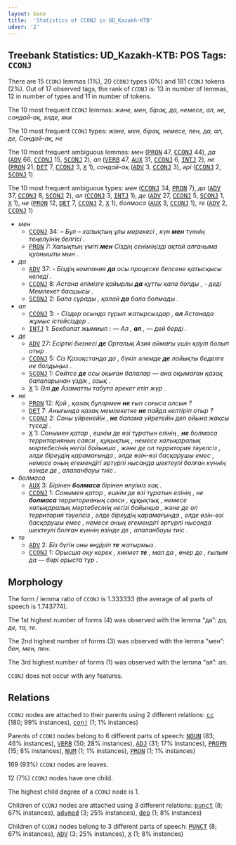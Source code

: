 ```yaml
---
layout: base
title:  'Statistics of CCONJ in UD_Kazakh-KTB'
udver: '2'
---
```


## Treebank Statistics: UD_Kazakh-KTB: POS Tags: `CCONJ`

There are 15 `CCONJ` lemmas (1%), 20 `CCONJ` types (0%) and 181 `CCONJ` tokens (2%).
Out of 17 observed tags, the rank of `CCONJ` is: 13 in number of lemmas, 12 in number of types and 11 in number of tokens.

The 10 most frequent `CCONJ` lemmas: <em>және, мен, бірақ, да, немесе, ал, не, сондай-ақ, әлде, яки</em>

The 10 most frequent `CCONJ` types:  <em>және, мен, бірақ, немесе, пен, да, ал, де, Сондай-ақ, не</em>

The 10 most frequent ambiguous lemmas: <em>мен</em> (<tt><a href="kk_ktb-pos-PRON.html">PRON</a></tt> 47, <tt><a href="kk_ktb-pos-CCONJ.html">CCONJ</a></tt> 44), <em>да</em> (<tt><a href="kk_ktb-pos-ADV.html">ADV</a></tt> 66, <tt><a href="kk_ktb-pos-CCONJ.html">CCONJ</a></tt> 15, <tt><a href="kk_ktb-pos-SCONJ.html">SCONJ</a></tt> 2), <em>ал</em> (<tt><a href="kk_ktb-pos-VERB.html">VERB</a></tt> 47, <tt><a href="kk_ktb-pos-AUX.html">AUX</a></tt> 31, <tt><a href="kk_ktb-pos-CCONJ.html">CCONJ</a></tt> 6, <tt><a href="kk_ktb-pos-INTJ.html">INTJ</a></tt> 2), <em>не</em> (<tt><a href="kk_ktb-pos-PRON.html">PRON</a></tt> 21, <tt><a href="kk_ktb-pos-DET.html">DET</a></tt> 7, <tt><a href="kk_ktb-pos-CCONJ.html">CCONJ</a></tt> 3, <tt><a href="kk_ktb-pos-X.html">X</a></tt> 1), <em>сондай-ақ</em> (<tt><a href="kk_ktb-pos-ADV.html">ADV</a></tt> 3, <tt><a href="kk_ktb-pos-CCONJ.html">CCONJ</a></tt> 3), <em>әрі</em> (<tt><a href="kk_ktb-pos-CCONJ.html">CCONJ</a></tt> 2, <tt><a href="kk_ktb-pos-SCONJ.html">SCONJ</a></tt> 1)

The 10 most frequent ambiguous types:  <em>мен</em> (<tt><a href="kk_ktb-pos-CCONJ.html">CCONJ</a></tt> 34, <tt><a href="kk_ktb-pos-PRON.html">PRON</a></tt> 7), <em>да</em> (<tt><a href="kk_ktb-pos-ADV.html">ADV</a></tt> 37, <tt><a href="kk_ktb-pos-CCONJ.html">CCONJ</a></tt> 8, <tt><a href="kk_ktb-pos-SCONJ.html">SCONJ</a></tt> 2), <em>ал</em> (<tt><a href="kk_ktb-pos-CCONJ.html">CCONJ</a></tt> 3, <tt><a href="kk_ktb-pos-INTJ.html">INTJ</a></tt> 1), <em>де</em> (<tt><a href="kk_ktb-pos-ADV.html">ADV</a></tt> 27, <tt><a href="kk_ktb-pos-CCONJ.html">CCONJ</a></tt> 5, <tt><a href="kk_ktb-pos-SCONJ.html">SCONJ</a></tt> 1, <tt><a href="kk_ktb-pos-X.html">X</a></tt> 1), <em>не</em> (<tt><a href="kk_ktb-pos-PRON.html">PRON</a></tt> 12, <tt><a href="kk_ktb-pos-DET.html">DET</a></tt> 7, <tt><a href="kk_ktb-pos-CCONJ.html">CCONJ</a></tt> 2, <tt><a href="kk_ktb-pos-X.html">X</a></tt> 1), <em>болмаса</em> (<tt><a href="kk_ktb-pos-AUX.html">AUX</a></tt> 3, <tt><a href="kk_ktb-pos-CCONJ.html">CCONJ</a></tt> 1), <em>те</em> (<tt><a href="kk_ktb-pos-ADV.html">ADV</a></tt> 2, <tt><a href="kk_ktb-pos-CCONJ.html">CCONJ</a></tt> 1)


* <em>мен</em>
  * <tt><a href="kk_ktb-pos-CCONJ.html">CCONJ</a></tt> 34: <em>– Бұл – халықтың ұлы мерекесі , күн <b>мен</b> түннің теңелуінің белгісі .</em>
  * <tt><a href="kk_ktb-pos-PRON.html">PRON</a></tt> 7: <em>Халықтың үміті <b>мен</b> Сіздің сеніміңізді ақтай алғаныма қуанышты мын .</em>
* <em>да</em>
  * <tt><a href="kk_ktb-pos-ADV.html">ADV</a></tt> 37: <em>- Біздің компания <b>да</b> осы процеске белсене қатысқысы келеді .</em>
  * <tt><a href="kk_ktb-pos-CCONJ.html">CCONJ</a></tt> 8: <em>Астана елімізге қайырлы <b>да</b> құтты қала болды , - деді Мемлекет басшысы .</em>
  * <tt><a href="kk_ktb-pos-SCONJ.html">SCONJ</a></tt> 2: <em>Бала сұрады , қалай <b>да</b> бала болмады .</em>
* <em>ал</em>
  * <tt><a href="kk_ktb-pos-CCONJ.html">CCONJ</a></tt> 3: <em>- Сіздер осында тұрып жатырсыздар , <b>ал</b> Астанада жұмыс істейсіздер .</em>
  * <tt><a href="kk_ktb-pos-INTJ.html">INTJ</a></tt> 1: <em>Бекболат жымиып : — Ал , <b>ал</b> , — дей берді .</em>
* <em>де</em>
  * <tt><a href="kk_ktb-pos-ADV.html">ADV</a></tt> 27: <em>Есірткі бизнесі <b>де</b> Орталық Азия аймағы үшін қауіп болып отыр .</em>
  * <tt><a href="kk_ktb-pos-CCONJ.html">CCONJ</a></tt> 5: <em>Сіз Қазақстанда да , бүкіл әлемде <b>де</b> лайықты беделге ие болдыңыз .</em>
  * <tt><a href="kk_ktb-pos-SCONJ.html">SCONJ</a></tt> 1: <em>Сөйтсе <b>де</b> осы оқыған балалар — ана оқымаған қазақ балаларынан үздік , озық .</em>
  * <tt><a href="kk_ktb-pos-X.html">X</a></tt> 1: <em>Әлі <b>де</b> Азаматты табуға әрекет етіп жүр .</em>
* <em>не</em>
  * <tt><a href="kk_ktb-pos-PRON.html">PRON</a></tt> 12: <em>Қой , қазақ бұлармен <b>не</b> ғып соғыса алсын ?</em>
  * <tt><a href="kk_ktb-pos-DET.html">DET</a></tt> 7: <em>Анығында қазақ мемлекетке <b>не</b> пайда келтіріп отыр ?</em>
  * <tt><a href="kk_ktb-pos-CCONJ.html">CCONJ</a></tt> 2: <em>Соны үйренейін , <b>не</b> балама үйретейін деп ойына жақсы түседі .</em>
  * <tt><a href="kk_ktb-pos-X.html">X</a></tt> 1: <em>Сонымен қатар , ешкім де өзі тұратын елінің , <b>не</b> болмаса территорияның саяси , құқықтық , немесе халықаралық мәртебесінің негізі бойынша , және де ол территория тәуелсіз , әлде біреудің қарамағында , әлде өзін-өзі басқарушы емес , немесе оның егемендігі әртүрлі нысанда шектеулі болған күннің өзінде де , алаланбауы тиіс .</em>
* <em>болмаса</em>
  * <tt><a href="kk_ktb-pos-AUX.html">AUX</a></tt> 3: <em>Бірінен <b>болмаса</b> бірінен өлуіміз хақ .</em>
  * <tt><a href="kk_ktb-pos-CCONJ.html">CCONJ</a></tt> 1: <em>Сонымен қатар , ешкім де өзі тұратын елінің , не <b>болмаса</b> территорияның саяси , құқықтық , немесе халықаралық мәртебесінің негізі бойынша , және де ол территория тәуелсіз , әлде біреудің қарамағында , әлде өзін-өзі басқарушы емес , немесе оның егемендігі әртүрлі нысанда шектеулі болған күннің өзінде де , алаланбауы тиіс .</em>
* <em>те</em>
  * <tt><a href="kk_ktb-pos-ADV.html">ADV</a></tt> 2: <em>Біз бүгін оны өндіріп <b>те</b> жатырмыз .</em>
  * <tt><a href="kk_ktb-pos-CCONJ.html">CCONJ</a></tt> 1: <em>Орысша оқу керек , хикмет <b>те</b> , мал да , өнер де , ғылым да — бәрі орыста тұр .</em>

## Morphology

The form / lemma ratio of `CCONJ` is 1.333333 (the average of all parts of speech is 1.743774).

The 1st highest number of forms (4) was observed with the lemma “да”: <em>да, де, та, те</em>.

The 2nd highest number of forms (3) was observed with the lemma “мен”: <em>бен, мен, пен</em>.

The 3rd highest number of forms (1) was observed with the lemma “ал”: <em>ал</em>.

`CCONJ` does not occur with any features.


## Relations

`CCONJ` nodes are attached to their parents using 2 different relations: <tt><a href="kk_ktb-dep-cc.html">cc</a></tt> (180; 99% instances), <tt><a href="kk_ktb-dep-conj.html">conj</a></tt> (1; 1% instances)

Parents of `CCONJ` nodes belong to 6 different parts of speech: <tt><a href="kk_ktb-pos-NOUN.html">NOUN</a></tt> (83; 46% instances), <tt><a href="kk_ktb-pos-VERB.html">VERB</a></tt> (50; 28% instances), <tt><a href="kk_ktb-pos-ADJ.html">ADJ</a></tt> (31; 17% instances), <tt><a href="kk_ktb-pos-PROPN.html">PROPN</a></tt> (15; 8% instances), <tt><a href="kk_ktb-pos-NUM.html">NUM</a></tt> (1; 1% instances), <tt><a href="kk_ktb-pos-PRON.html">PRON</a></tt> (1; 1% instances)

169 (93%) `CCONJ` nodes are leaves.

12 (7%) `CCONJ` nodes have one child.

The highest child degree of a `CCONJ` node is 1.

Children of `CCONJ` nodes are attached using 3 different relations: <tt><a href="kk_ktb-dep-punct.html">punct</a></tt> (8; 67% instances), <tt><a href="kk_ktb-dep-advmod.html">advmod</a></tt> (3; 25% instances), <tt><a href="kk_ktb-dep-dep.html">dep</a></tt> (1; 8% instances)

Children of `CCONJ` nodes belong to 3 different parts of speech: <tt><a href="kk_ktb-pos-PUNCT.html">PUNCT</a></tt> (8; 67% instances), <tt><a href="kk_ktb-pos-ADV.html">ADV</a></tt> (3; 25% instances), <tt><a href="kk_ktb-pos-X.html">X</a></tt> (1; 8% instances)

